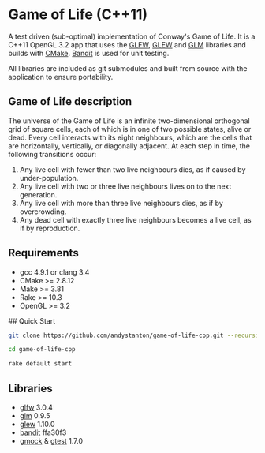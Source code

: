 # Game of Life (C++11)

A test driven (sub-optimal) implementation of Conway's Game of Life. It is a C++11 OpenGL 3.2 app that uses the [GLFW](http://www.glfw.org), [GLEW](http://glew.sourceforge.net/) and [GLM](http://glm.g-truc.net/) libraries and builds with [CMake](http://www.cmake.org/). [Bandit](http://banditcpp.org/) is used for unit testing.

All libraries are included as git submodules and built from source with the application to ensure portability.

## Game of Life description

The universe of the Game of Life is an infinite two-dimensional orthogonal grid of square cells, each of which is in one of two possible states, alive or dead. Every cell interacts with its eight neighbours, which are the cells that are horizontally, vertically, or diagonally adjacent. At each step in time, the following transitions occur:

1. Any live cell with fewer than two live neighbours dies, as if caused by under-population.
2. Any live cell with two or three live neighbours lives on to the next generation.
3. Any live cell with more than three live neighbours dies, as if by overcrowding.
4. Any dead cell with exactly three live neighbours becomes a live cell, as if by reproduction.

## Requirements

* gcc 4.9.1 or clang 3.4
* CMake >= 2.8.12
* Make >= 3.81
* Rake >= 10.3
* OpenGL >= 3.2

## Quick Start

```sh
git clone https://github.com/andystanton/game-of-life-cpp.git --recursive

cd game-of-life-cpp

rake default start
```

## Libraries

* [glfw](http://www.glfw.org/) 3.0.4
* [glm](http://glm.g-truc.net/) 0.9.5
* [glew](http://glew.sourceforge.net/) 1.10.0
* [bandit](http://banditcpp.org/) ffa30f3
* [gmock](https://code.google.com/p/googlemock/) & [gtest](https://code.google.com/p/googletest/) 1.7.0
